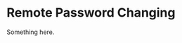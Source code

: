[title]: # (Remote Password Changing)
[tags]: # (XXX)
[priority]: # (2885)
# Remote Password Changing
Something here.
